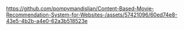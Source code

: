 
https://github.com/pompymandislian/Content-Based-Movie-Recommendation-System-for-Websites-/assets/57421096/60ed74e8-43e5-4b2b-a4e0-62a3b518523e

